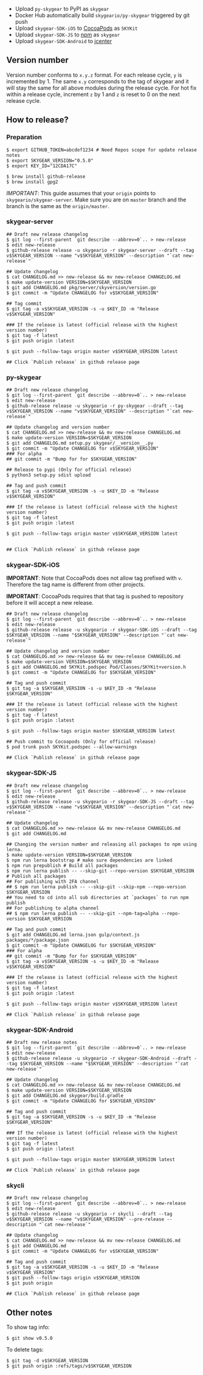 - Upload `py-skygear` to PyPI as `skygear`
- Docker Hub automatically build `skygeario/py-skygear` triggered by git push
- Upload `skygear-SDK-iOS` to [CocoaPods](https://cocoapods.org/pods/SKYKit) as `SKYKit`
- Upload `skygear-SDK-JS` to [npm](https://www.npmjs.com/package/skygear) as `skygear`
- Upload `skygear-SDK-Android` to [jcenter](https://bintray.com/skygeario/maven/skygear-android)

## Version number

Version number conforms to `x.y.z` format. For each release cycle, `y`
is incremented by 1. The same `x.y` corresponds to the tag of skygear and it
will stay the same for all above modules during the release cycle.
For hot fix within a release cycle, increment `z`
by 1 and `z` is reset to 0 on the next release cycle.

## How to release?

### Preparation

```shell
$ export GITHUB_TOKEN=abcdef1234 # Need Repos scope for update release notes
$ export SKYGEAR_VERSION="0.5.0"
$ export KEY_ID="12CDA17C"

$ brew install github-release
$ brew install gpg2
```

*IMPORTANT*: This guide assumes that your `origin` points to
`skygeario/skygear-server`. Make sure you are on `master` branch and the
branch is the same as the `origin/master`.

### skygear-server

```shell
## Draft new release changelog
$ git log --first-parent `git describe --abbrev=0`.. > new-release
$ edit new-release
$ github-release release -u skygeario -r skygear-server --draft --tag v$SKYGEAR_VERSION --name "v$SKYGEAR_VERSION" --description "`cat new-release`"

## Update changelog
$ cat CHANGELOG.md >> new-release && mv new-release CHANGELOG.md
$ make update-version VERSION=$SKYGEAR_VERSION
$ git add CHANGELOG.md pkg/server/skyversion/version.go
$ git commit -m "Update CHANGELOG for v$SKYGEAR_VERSION"

## Tag commit
$ git tag -a v$SKYGEAR_VERSION -s -u $KEY_ID -m "Release v$SKYGEAR_VERSION"

### If the release is latest (official release with the highest version number)
$ git tag -f latest
$ git push origin :latest

$ git push --follow-tags origin master v$SKYGEAR_VERSION latest

## Click `Publish release` in github release page
```

### py-skygear

```shell
## Draft new release changelog
$ git log --first-parent `git describe --abbrev=0`.. > new-release
$ edit new-release
$ github-release release -u skygeario -r py-skygear --draft --tag v$SKYGEAR_VERSION --name "v$SKYGEAR_VERSION" --description "`cat new-release`"

## Update changelog and version number
$ cat CHANGELOG.md >> new-release && mv new-release CHANGELOG.md
$ make update-version VERSION=$SKYGEAR_VERSION
$ git add CHANGELOG.md setup.py skygear/__version__.py
$ git commit -m "Update CHANGELOG for v$SKYGEAR_VERSION"
### For alpha
## git commit -m "Bump for for $SKYGEAR_VERSION"

## Release to pypi (Only for official release)
$ python3 setup.py sdist upload

## Tag and push commit
$ git tag -a v$SKYGEAR_VERSION -s -u $KEY_ID -m "Release v$SKYGEAR_VERSION"

### If the release is latest (official release with the highest version number)
$ git tag -f latest
$ git push origin :latest

$ git push --follow-tags origin master v$SKYGEAR_VERSION latest


## Click `Publish release` in github release page
```

### skygear-SDK-iOS

**IMPORTANT**: Note that CocoaPods does not allow tag prefixed with `v`.
Therefore the tag name is different from other projects.

**IMPORTANT**: CocoaPods requires that that tag is pushed to repository before
it will accept a new release.

```shell
## Draft new release changelog
$ git log --first-parent `git describe --abbrev=0`.. > new-release
$ edit new-release
$ github-release release -u skygeario -r skygear-SDK-iOS --draft --tag $SKYGEAR_VERSION --name "$SKYGEAR_VERSION" --description "`cat new-release`"

## Update changelog and version number
$ cat CHANGELOG.md >> new-release && mv new-release CHANGELOG.md
$ make update-version VERSION=$SKYGEAR_VERSION
$ git add CHANGELOG.md SKYKit.podspec Pod/Classes/SKYKit+version.h
$ git commit -m "Update CHANGELOG for $SKYGEAR_VERSION"

## Tag and push commit
$ git tag -a $SKYGEAR_VERSION -s -u $KEY_ID -m "Release $SKYGEAR_VERSION"

### If the release is latest (official release with the highest version number)
$ git tag -f latest
$ git push origin :latest

$ git push --follow-tags origin master $SKYGEAR_VERSION latest

## Push commit to Cocoapods (Only for official release)
$ pod trunk push SKYKit.podspec --allow-warnings

## Click `Publish release` in github release page
```

### skygear-SDK-JS

```shell
## Draft new release changelog
$ git log --first-parent `git describe --abbrev=0`.. > new-release
$ edit new-release
$ github-release release -u skygeario -r skygear-SDK-JS --draft --tag v$SKYGEAR_VERSION --name "v$SKYGEAR_VERSION" --description "`cat new-release`"

## Update changelog
$ cat CHANGELOG.md >> new-release && mv new-release CHANGELOG.md
$ git add CHANGELOG.md

## Changing the version number and releasing all packages to npm using lerna.
$ make update-version VERSION=$SKYGEAR_VERSION
$ npm run lerna bootstrap # make sure dependencies are linked
$ npm run prepublish # Build all packages
$ npm run lerna publish -- --skip-git --repo-version $SKYGEAR_VERSION # Publish all packages
## For publishing with 2FA channel
## $ npm run lerna publish -- --skip-git --skip-npm --repo-version $SKYGEAR_VERSION
## You need to cd into all sub directories at `packages` to run npm publish
## For publishing to alpha channel
## $ npm run lerna publish -- --skip-git --npm-tag=alpha --repo-version $SKYGEAR_VERSION

## Tag and push commit
$ git add CHANGELOG.md lerna.json gulp/context.js packages/*/package.json
$ git commit -m "Update CHANGELOG for $SKYGEAR_VERSION"
### For alpha
## git commit -m "Bump for for $SKYGEAR_VERSION"
$ git tag -a v$SKYGEAR_VERSION -s -u $KEY_ID -m "Release v$SKYGEAR_VERSION"

### If the release is latest (official release with the highest version number)
$ git tag -f latest
$ git push origin :latest

$ git push --follow-tags origin master v$SKYGEAR_VERSION latest

## Click `Publish release` in github release page
```

### skygear-SDK-Android

```shell
## Draft new release notes
$ git log --first-parent `git describe --abbrev=0`.. > new-release
$ edit new-release
$ github-release release -u skygeario -r skygear-SDK-Android --draft --tag $SKYGEAR_VERSION --name "$SKYGEAR_VERSION" --description "`cat new-release`"

## Update changelog
$ cat CHANGELOG.md >> new-release && mv new-release CHANGELOG.md
$ make update-version VERSION=$SKYGEAR_VERSION
$ git add CHANGELOG.md skygear/build.gradle
$ git commit -m "Update CHANGELOG for $SKYGEAR_VERSION"

## Tag and push commit
$ git tag -a $SKYGEAR_VERSION -s -u $KEY_ID -m "Release $SKYGEAR_VERSION"

### If the release is latest (official release with the highest version number)
$ git tag -f latest
$ git push origin :latest

$ git push --follow-tags origin master $SKYGEAR_VERSION latest

## Click `Publish release` in github release page
```

### skycli

```shell
## Draft new release changelog
$ git log --first-parent `git describe --abbrev=0`.. > new-release
$ edit new-release
$ github-release release -u skygeario -r skycli --draft --tag v$SKYGEAR_VERSION --name "v$SKYGEAR_VERSION" --pre-release --description "`cat new-release`"

## Update changelog
$ cat CHANGELOG.md >> new-release && mv new-release CHANGELOG.md
$ git add CHANGELOG.md
$ git commit -m "Update CHANGELOG for v$SKYGEAR_VERSION"

## Tag and push commit
$ git tag -a v$SKYGEAR_VERSION -s -u $KEY_ID -m "Release v$SKYGEAR_VERSION"
$ git push --follow-tags origin v$SKYGEAR_VERSION
$ git push origin

## Click `Publish release` in github release page
```

## Other notes

To show tag info:

```shell
$ git show v0.5.0
```


To delete tags:

```
$ git tag -d v$SKYGEAR_VERSION
$ git push origin :refs/tags/v$SKYGEAR_VERSION
```
